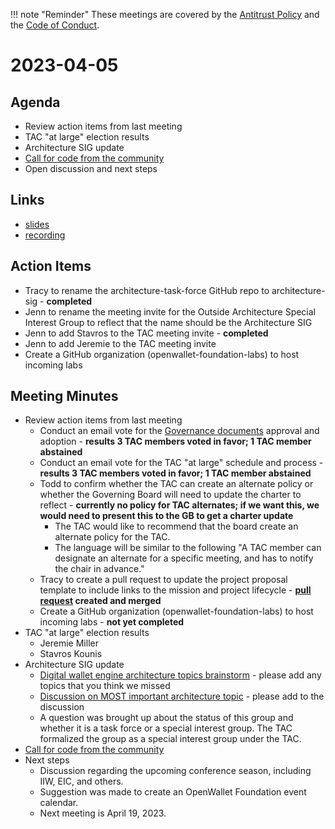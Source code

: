 !!! note "Reminder"
    These meetings are covered by the [Antitrust Policy](../governance/antitrust.md) and the [Code of Conduct](../governance/code-of-conduct.md).

# 2023-04-05

## Agenda
- Review action items from last meeting
- TAC "at large" election results
- Architecture SIG update
- [Call for code from the community](https://github.com/openwallet-foundation/project-proposals)
- Open discussion and next steps

## Links
- [slides](https://docs.google.com/presentation/d/1D9d9tNvBSrkcFqO68g6mWlB044AVxdNUGPURqlPlAJc/edit?usp=sharing)
- [recording](https://zoom.us/rec/play/vwv4Se0z-B5UOxwDaEEr6GxO9imZ_PPb7y5AU-8bD9IV4qizHR3czWUcgSBO4Kzfg_zT2KbBfxzIKvQ.i-kgSP0hqSs7h9Bz?continueMode=true&_x_zm_rtaid=4yKo4eiNTHWAGyaLqDxAjg.1680713364042.d23d8563200ceb1c6b2ac60fe798fc59&_x_zm_rhtaid=395)

## Action Items
- Tracy to rename the architecture-task-force GitHub repo to architecture-sig - **completed**
- Jenn to rename the meeting invite for the Outside Architecture Special Interest Group to reflect that the name should be the Architecture SIG
- Jenn to add Stavros to the TAC meeting invite - **completed**
- Jenn to add Jeremie to the TAC meeting invite
- Create a GitHub organization (openwallet-foundation-labs) to host incoming labs

## Meeting Minutes
- Review action items from last meeting
    - Conduct an email vote for the [Governance documents](https://openwallet-foundation.github.io/tac/governance/) approval and adoption - **results 3 TAC members voted in favor; 1 TAC member abstained**
    - Conduct an email vote for the TAC "at large" schedule and process - **results 3 TAC members voted in favor; 1 TAC member abstained**
    - Todd to confirm whether the TAC can create an alternate policy or whether the Governing Board will need to update the charter to reflect - **currently no policy for TAC alternates; if we want this, we would need to present this to the GB to get a charter update**
        - The TAC would like to recommend that the board create an alternate policy for the TAC.
        - The language will be similar to the following "A TAC member can designate an alternate for a specific meeting, and has to notify the chair in advance."
    - Tracy to create a pull request to update the project proposal template to include links to the mission and project lifecycle - **[pull request](https://github.com/openwallet-foundation/project-proposals/pull/6) created and merged**
    - Create a GitHub organization (openwallet-foundation-labs) to host incoming labs - **not yet completed**
- TAC "at large" election results
    - Jeremie Miller
    - Stavros Kounis
- Architecture SIG update
    - [Digital wallet engine architecture topics brainstorm](https://docs.google.com/document/d/1Z2eSMozZ0HqHAPUjGk6p9FGK1ktmsMhDbQMi-EsRQJM/edit) - please add any topics that you think we missed
    - [Discussion on MOST important architecture topic](https://github.com/openwallet-foundation/architecture-sig/discussions/48) - please add to the discussion
    - A question was brought up about the status of this group and whether it is a task force or a special interest group. The TAC formalized the group as a special interest group under the TAC.
- [Call for code from the community](https://github.com/openwallet-foundation/project-proposals)
- Next steps
    - Discussion regarding the upcoming conference season, including IIW, EIC, and others.
    - Suggestion was made to create an OpenWallet Foundation event calendar.
    - Next meeting is April 19, 2023.
